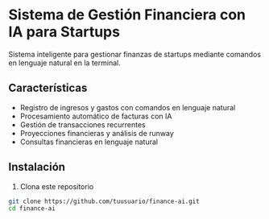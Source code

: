 # Sistema de Gestión Financiera con IA para Startups

Sistema inteligente para gestionar finanzas de startups mediante comandos en lenguaje natural en la terminal.

## Características

- Registro de ingresos y gastos con comandos en lenguaje natural
- Procesamiento automático de facturas con IA
- Gestión de transacciones recurrentes
- Proyecciones financieras y análisis de runway
- Consultas financieras en lenguaje natural

## Instalación

1. Clona este repositorio

```bash
git clone https://github.com/tuusuario/finance-ai.git
cd finance-ai